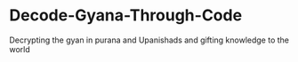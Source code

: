 # Decode-Gyana-Through-Code
Decrypting the gyan in purana and Upanishads and gifting knowledge to the world
